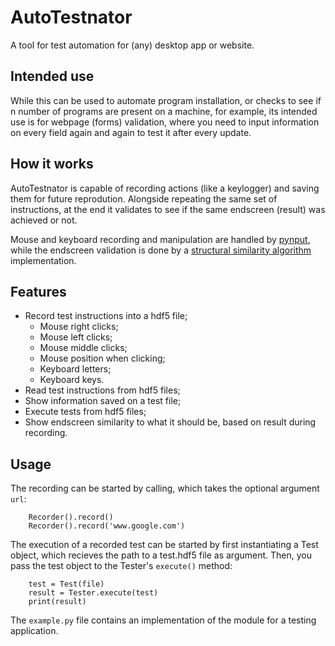 # AutoTestnator
A tool for test automation for (any) desktop app or website.

## Intended use
While this can be used to automate program installation, or checks to see if n number of programs are present on a machine, for example, its intended use is for webpage (forms) validation, where you need to input information on every field again and again to test it after every update. 

## How it works
AutoTestnator is capable of recording actions (like a keylogger) and saving them for future reprodution. Alongside repeating the same set of instructions, at the end it validates to see if the same endscreen (result) was achieved or not.

Mouse and keyboard recording and manipulation are handled by [pynput](https://pypi.org/project/pynput/), while the endscreen validation is done by a [structural similarity algorithm](https://pypi.org/project/SSIM-PIL/) implementation.

## Features
- Record test instructions into a hdf5 file;
    - Mouse right clicks;
    - Mouse left clicks;
    - Mouse middle clicks;
    - Mouse position when clicking;
    - Keyboard letters;
    - Keyboard keys.
- Read test instructions from hdf5 files;
- Show information saved on a test file;
- Execute tests from hdf5 files;
- Show endscreen similarity to what it should be, based on result during recording.

## Usage
The recording can be started by calling, which takes the optional argument `url`:
```
    Recorder().record()
    Recorder().record('www.google.com')
```

The execution of a recorded test can be started by first instantiating a Test object, which recieves the path to a test.hdf5 file as argument. Then, you pass the test object to the Tester's `execute()` method:
```
    test = Test(file)
    result = Tester.execute(test)
    print(result)
```

The `example.py` file contains an implementation of the module for a testing application.